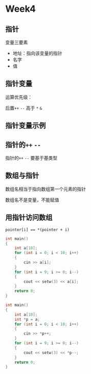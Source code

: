 # Week4

## 指针

变量三要素

- 地址：指向该变量的指针
- 名字
- 值

## 指针变量

运算优先级：

后置`++` `--` 高于 `*` `&`

## 指针变量示例

## 指针的`++` `--`

指针的`++` `--` 要基于基类型

## 数组与指针

数组名相当于指向数组第一个元素的指针

数组名不是变量，不能赋值

## 用指针访问数组

`pointer[i] == *(pointer + i)`

```c++
int main()
{
	int a[10];
  	for (int i = 0; i < 10; i++)
    {
		cin >> a[i];
    }
  	for (int i = 9; i >= 0; i--)
    {
		cout << setw(3) << a[i];
    }
  	return 0;
}
```

```c++
int main()
{
	int a[10];
  	int *p = a;
  	for (int i = 0; i < 10; i++)
    {
      	cin >> *p++;
    }
  	for (int i = 9; i >= 0; i--)
    {
      	cout << setw(3) << *p--;
    }
  	return 0;
}
```


